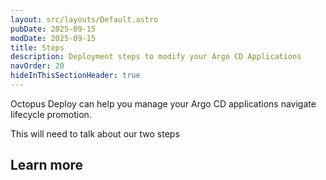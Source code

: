 ```yaml
---
layout: src/layouts/Default.astro
pubDate: 2025-09-15
modDate: 2025-09-15
title: Steps
description: Deployment steps to modify your Argo CD Applications
navOrder: 20
hideInThisSectionHeader: true
---
```


Octopus Deploy can help you manage your Argo CD applications navigate lifecycle promotion.

This will need to talk about our two steps

## Learn more


